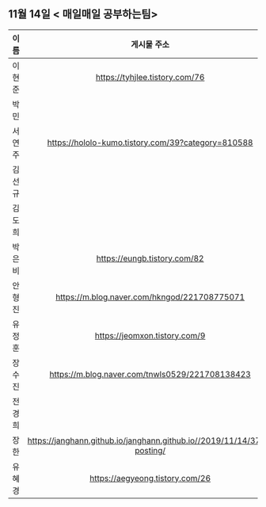 ## 11월 14일  < 매일매일 공부하는팀>

| 이름   |                         게시물 주소                          |
| ------ | :----------------------------------------------------------: |
| 이현준 |                https://tyhjlee.tistory.com/76                |
| 박민   |                                                              |
| 서연주 |      https://hololo-kumo.tistory.com/39?category=810588      |
| 김선규 |                                                              |
| 김도희 |                                                              |
| 박은비 |                 https://eungb.tistory.com/82                 |
| 안형진 |         https://m.blog.naver.com/hkngod/221708775071         |
| 유정훈 |                https://jeomxon.tistory.com/9                 |
| 장수진 |       https://m.blog.naver.com/tnwls0529/221708138423        |
| 전경희 |                                                              |
| 장한   | https://janghann.github.io/janghann.github.io//2019/11/14/37th-posting/ |
| 유혜경 |               https://aegyeong.tistory.com/26                |

